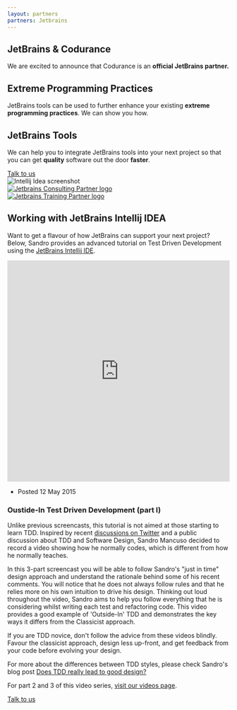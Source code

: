 ```yaml
---
layout: partners
partners: Jetbrains
---
```


<div class="container content-lg">
	<div class="title-v1">
		<h2>JetBrains & Codurance </h2>
		<p>We are excited to announce that Codurance is an <strong>official JetBrains partner.</strong></p>
	</div>
	<div class="row">
		<div class="col-md-6 content-boxes-v3 margin-bottom-40">
			<div class="clearfix margin-bottom-30">
				<i class="icon-custom icon-md rounded-x icon-bg-u fa fa-check"></i>
				<div class="content-boxes-in-v3">
					<h2 class="heading-sm">Extreme Programming Practices</h2>
					<p>JetBrains tools can be used to further enhance your existing <strong>extreme programming practices</strong>. We can show you how.</p>
				</div>
			</div>
			<div class="clearfix margin-bottom-30">
				<i class="icon-custom icon-md rounded-x icon-bg-u fa fa-check"></i>
				<div class="content-boxes-in-v3">
					<h2 class="heading-sm">JetBrains Tools</h2>
					<p>We can help you to integrate JetBrains tools into your next project so that you can get <strong>quality</strong> software out the door <strong>faster</strong>.</p>
				</div>
			</div>
			<div class="row margin-bottom-40 text-center">
				<a href="/aboutus/contact" class="btn-u btn-u-lg">
					Talk to us
				</a>
			</div>
		</div>
		<div class="col-md-6">
			<img class="img-responsive" src="/assets/img/partners/jetbrains/intellij_screenshot.png" alt="Intellij Idea screenshot">
		</div>
	</div>
	<div class="row margin-top-60 margin-bottom-60">
		<div class="col-md-6">
			<a href="https://www.jetbrains.com/company/partners/#countries=United%20Kingdom"><img class="img-responsive pull-right jetbrains-logo-partners" src="/assets/img/partners/jetbrains/Jetbrains_ConsultingPartner.png" alt="Jetbrains Consulting Partner logo"></a>
		</div>
		<div class="col-md-6">
			<a href="https://www.jetbrains.com/company/partners/#countries=United%20Kingdom"><img class="img-responsive pull-left jetbrains-logo-partners" src="/assets/img/partners/jetbrains/Jetbrains_TrainingPartner.png" alt="Jetbrains Training Partner logo"></a>
		</div>
	</div>
	<div class="row">
		<div class="title-v1">
			<h2>Working with JetBrains Intellij IDEA</h2>
			<p>Want to get a flavour of how JetBrains can support your next project? Below, Sandro provides an advanced tutorial on Test Driven Development using the <a href="https://www.jetbrains.com/idea/">JetBrains Intellij IDE</a>.</p>
		</div>
		<div class="news-v3 margin-bottom-30 bg-color-white"> 
			<div class="img-responsive full-width"> <iframe height="500" width="100%" src="https://www.youtube.com/embed/XHnuMjah6ps" frameborder="0" allowfullscreen="true"></iframe> </div>
			<div class="news-v3-in"> <ul class="list-inline posted-info"> <li>Posted 12 May 2015</li> </ul> <h3>Oustide-In Test Driven Development (part I)</h3> <p>Unlike previous screencasts, this tutorial is not aimed at those starting to learn TDD. Inspired by recent <a href="https://twitter.com/sandromancuso/status/588503877235781632"> discussions on Twitter</a> and a public discussion about TDD and Software Design, Sandro Mancuso decided to record a video showing how he normally codes, which is different from how he normally teaches.</p> <p>In this 3-part screencast you will be able to follow Sandro's "just in time" design approach and understand the rationale behind some of his recent comments. You will notice that he does not always follow rules and that he relies more on his own intuition to drive his design. Thinking out loud throughout the video, Sandro aims to help you follow everything that he is considering whilst writing each test and refactoring code. This video provides a good example of 'Outside-In' TDD and demonstrates the key ways it differs from the Classicist approach.</p> <p>If you are TDD novice, don't follow the advice from these videos blindly. Favour the classicist approach, design less up-front, and get feedback from your code before evolving your design.</p> <p>For more about the differences between TDD styles, please check Sandro's blog post <a href="http://codurance.com/2015/05/12/does-tdd-lead-to-good-design/">Does TDD really lead to good design?</a></p>
			<p>For part 2 and 3 of this video series, <a href="/videos">visit our videos page</a>.</p>
			</div>
		</div>
	</div>
	<div class="row text-center">
		<a href="/aboutus/contact" class="btn-u btn-u-lg">
			Talk to us
		</a>
	</div>
</div>
